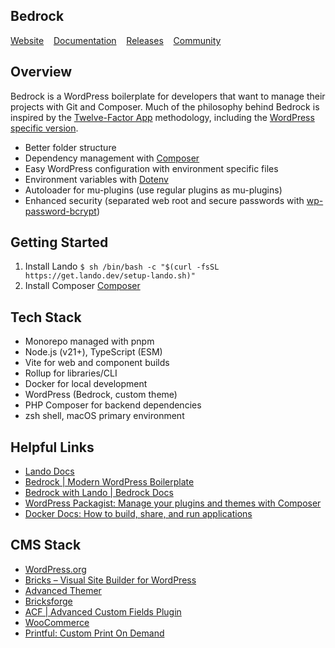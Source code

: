 ## Bedrock

<p>
  <a href="https://roots.io/bedrock/">Website</a> &nbsp;&nbsp; <a href="https://roots.io/bedrock/docs/installation/">Documentation</a> &nbsp;&nbsp; <a href="https://github.com/roots/bedrock/releases">Releases</a> &nbsp;&nbsp; <a href="https://discourse.roots.io/">Community</a>
</p>

## Overview

Bedrock is a WordPress boilerplate for developers that want to manage their projects with Git and Composer. Much of the philosophy behind Bedrock is inspired by the [Twelve-Factor App](http://12factor.net/) methodology, including the [WordPress specific version](https://roots.io/twelve-factor-wordpress/).

- Better folder structure
- Dependency management with [Composer](https://getcomposer.org)
- Easy WordPress configuration with environment specific files
- Environment variables with [Dotenv](https://github.com/vlucas/phpdotenv)
- Autoloader for mu-plugins (use regular plugins as mu-plugins)
- Enhanced security (separated web root and secure passwords with [wp-password-bcrypt](https://github.com/roots/wp-password-bcrypt))

## Getting Started

1. Install Lando `$ sh /bin/bash -c "$(curl -fsSL https://get.lando.dev/setup-lando.sh)"`
2. Install Composer [ Composer](https://getcomposer.org/doc/00-intro.md)

## Tech Stack

- Monorepo managed with pnpm
- Node.js (v21+), TypeScript (ESM)
- Vite for web and component builds
- Rollup for libraries/CLI
- Docker for local development
- WordPress (Bedrock, custom theme)
- PHP Composer for backend dependencies
- zsh shell, macOS primary environment

## Helpful Links

- [Lando Docs](https://docs.lando.dev/)
- [Bedrock | Modern WordPress Boilerplate ](https://roots.io/bedrock/)
- [Bedrock with Lando | Bedrock Docs ](https://roots.io/bedrock/docs/bedrock-with-lando/)
- [WordPress Packagist: Manage your plugins and themes with Composer](https://wpackagist.org/)
- [Docker Docs: How to build, share, and run applications](https://docs.docker.com/)

## CMS Stack

- [WordPress.org](https://wordpress.org/)
- [Bricks – Visual Site Builder for WordPress](https://bricksbuilder.io/)
- [Advanced Themer](https://advancedthemer.com/)
- [Bricksforge](https://bricksforge.io/)
- [ACF | Advanced Custom Fields Plugin](https://www.advancedcustomfields.com/)
- [WooCommerce](https://woocommerce.com/)
- [Printful: Custom Print On Demand](https://www.printful.com/)
